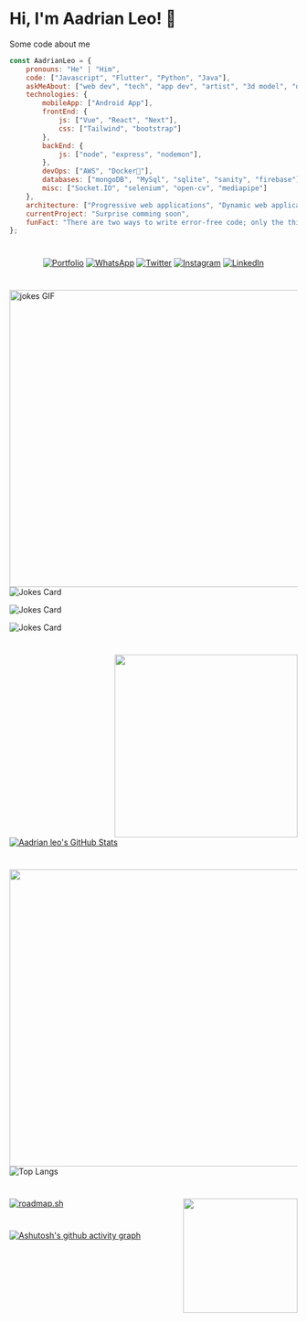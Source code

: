 # Hi, I'm Aadrian Leo! 👋

Some code about me

```javascript
const AadrianLeo = {
    pronouns: "He" | "Him",
    code: ["Javascript", "Flutter", "Python", "Java"],
    askMeAbout: ["web dev", "tech", "app dev", "artist", "3d model", "digital art"],
    technologies: {
        mobileApp: ["Android App"],
        frontEnd: {
            js: ["Vue", "React", "Next"],
            css: ["Tailwind", "bootstrap"]
        },
        backEnd: {
            js: ["node", "express", "nodemon"],
        },
        devOps: ["AWS", "Docker🐳"],
        databases: ["mongoDB", "MySql", "sqlite", "sanity", "firebase"],
        misc: ["Socket.IO", "selenium", "open-cv", "mediapipe"]
    },
    architecture: ["Progressive web applications", "Dynamic web applications", "Single page applications"],
    currentProject: "Surprise comming soon",
    funFact: "There are two ways to write error-free code; only the third one works"
};
```
#

<p align="center">
 
<a href='https://dharampal.netlify.app' target='_blank'>
<img src="https://img.shields.io/badge/-Portfolio-%231af1d2" alt="Portfolio" /></a> 
 
<a href='https://api.whatsapp.com/send?phone=7977183690' target='_blank'  rel="noopener noreferrer">
<img src="https://img.shields.io/badge/-WhatsApp-%761EA1F5" alt="WhatsApp" /></a> 
 
<a href="https://twitter.com/aadrian_leo?t=cxH9bivL6X2Rd12fTudnTA&s=09" target='_blank'  rel="noopener noreferrer">
<img src="https://img.shields.io/badge/-Twitter-%231DA1F2" alt="Twitter" /></a> 

<a href="https://www.instagram.com/aadrian.leo" target='_blank'  rel="noopener noreferrer">
<img src="https://img.shields.io/badge/-Instagram-%23eb13a5" alt="Instagram" /></a>  

<a href="https://www.linkedin.com/in/dharampal-singh-35887721a/" target='_blank'  rel="noopener noreferrer">
<img src="https://img.shields.io/badge/-LinkedIn-%233781da" alt="LinkedIn"/></a>
</p>

#
<img src="https://media.giphy.com/media/l41lISBVXb9gRT32w/giphy.gif" width="520" align='right'  alt="jokes GIF">

![Jokes Card](https://readme-jokes.vercel.app/api?hideBorder)

![Jokes Card](https://readme-jokes.vercel.app/api?hideBorder&bgColor=%23073b4c&textColor=%2306d6a0&aColor=%2306d6a0&borderColor=%2306d6a0)

![Jokes Card](https://readme-jokes.vercel.app/api?hideBorder&bgColor=%23212529&textColor=%23ffddd2&qColor=%23f94144&aColor=%2390be6d&borderColor=%23f9c74f&codeColor=%23f9c74f) 

# 
<img src="https://media3.giphy.com/media/RbDKaczqWovIugyJmW/giphy.gif?cid=790b7611fbcca5b0a16ffde440d8808dbbcc1d76978bfea9&rid=giphy.gif&ct=g" width="320" align='right'>

[![Aadrian leo's GitHub Stats](https://github-readme-stats-sigma-five.vercel.app/api?username=AadrianLeo&show_icons=true&include_all_commits=true&count_private=true)](https://github.com/AadrianLeo/github-readme-stats)

#
<img src="https://media0.giphy.com/media/f3iwJFOVOwuy7K6FFw/giphy.gif?cid=ecf05e47xwsjxa4b5htfdifylgbwowdu03bb3y1xbqyk4rsz&rid=giphy.gif&ct=g" width="520" align='right'>

![Top Langs](https://github-readme-stats-sigma-five.vercel.app/api/top-langs/?username=AadrianLeo&show_icons=true)
#
<img src="https://media.giphy.com/media/87b6lrxvf4uJIL1zl3/giphy.gif" width="200" align='right'>

[![roadmap.sh](https://api.roadmap.sh/v1-badge/wide/6511b3a13dc8db4c64bab900?variant=dark)](https://roadmap.sh)


#
[![Ashutosh's github activity graph](https://github-readme-activity-graph.vercel.app/graph?username=AadrianLeo&theme=react-dark)](https://github.com/ashutosh00710/github-readme-activity-graph)


#

